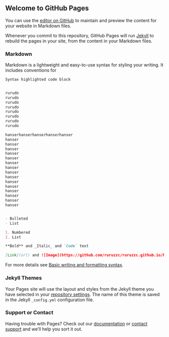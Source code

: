 ## Welcome to GitHub Pages

You can use the [editor on GitHub](https://github.com/ruruzzc/ruru.github.io/edit/gh-pages/index.md) to maintain and preview the content for your website in Markdown files.

Whenever you commit to this repository, GitHub Pages will run [Jekyll](https://jekyllrb.com/) to rebuild the pages in your site, from the content in your Markdown files.

### Markdown

Markdown is a lightweight and easy-to-use syntax for styling your writing. It includes conventions for

```markdown
Syntax highlighted code block


rurudo
rurudo
rurudo
rurudo
rurudo
rurudo
rurudo
rurudo

hanserhanserhanserhanserhanser
hanser
hanser
hanser
hanser
hanser
hanser
hanser
hanser
hanser
hanser
hanser
hanser
hanser
hanser
hanser


- Bulleted
- List

1. Numbered
2. List

**Bold** and _Italic_ and `Code` text

[Link](url) and ![Image](https://github.com/ruruzzc/ruruzzc.github.io/blob/gh-pages/8bd223a51fe8aa43ff2e3586b9f0843699fb1feb.jpg?raw=true)
```

For more details see [Basic writing and formatting syntax](https://docs.github.com/en/github/writing-on-github/getting-started-with-writing-and-formatting-on-github/basic-writing-and-formatting-syntax).

### Jekyll Themes

Your Pages site will use the layout and styles from the Jekyll theme you have selected in your [repository settings](https://github.com/ruruzzc/ruru.github.io/settings/pages). The name of this theme is saved in the Jekyll `_config.yml` configuration file.

### Support or Contact

Having trouble with Pages? Check out our [documentation](https://docs.github.com/categories/github-pages-basics/) or [contact support](https://support.github.com/contact) and we’ll help you sort it out.
